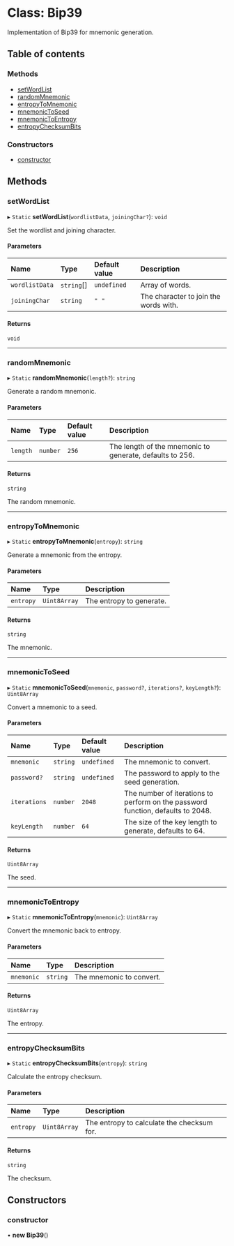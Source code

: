 # Class: Bip39

Implementation of Bip39 for mnemonic generation.

## Table of contents

### Methods

- [setWordList](Bip39.md#setwordlist)
- [randomMnemonic](Bip39.md#randommnemonic)
- [entropyToMnemonic](Bip39.md#entropytomnemonic)
- [mnemonicToSeed](Bip39.md#mnemonictoseed)
- [mnemonicToEntropy](Bip39.md#mnemonictoentropy)
- [entropyChecksumBits](Bip39.md#entropychecksumbits)

### Constructors

- [constructor](Bip39.md#constructor)

## Methods

### setWordList

▸ `Static` **setWordList**(`wordlistData`, `joiningChar?`): `void`

Set the wordlist and joining character.

#### Parameters

| Name | Type | Default value | Description |
| :------ | :------ | :------ | :------ |
| `wordlistData` | `string`[] | `undefined` | Array of words. |
| `joiningChar` | `string` | `" "` | The character to join the words with. |

#### Returns

`void`

___

### randomMnemonic

▸ `Static` **randomMnemonic**(`length?`): `string`

Generate a random mnemonic.

#### Parameters

| Name | Type | Default value | Description |
| :------ | :------ | :------ | :------ |
| `length` | `number` | `256` | The length of the mnemonic to generate, defaults to 256. |

#### Returns

`string`

The random mnemonic.

___

### entropyToMnemonic

▸ `Static` **entropyToMnemonic**(`entropy`): `string`

Generate a mnemonic from the entropy.

#### Parameters

| Name | Type | Description |
| :------ | :------ | :------ |
| `entropy` | `Uint8Array` | The entropy to generate. |

#### Returns

`string`

The mnemonic.

___

### mnemonicToSeed

▸ `Static` **mnemonicToSeed**(`mnemonic`, `password?`, `iterations?`, `keyLength?`): `Uint8Array`

Convert a mnemonic to a seed.

#### Parameters

| Name | Type | Default value | Description |
| :------ | :------ | :------ | :------ |
| `mnemonic` | `string` | `undefined` | The mnemonic to convert. |
| `password?` | `string` | `undefined` | The password to apply to the seed generation. |
| `iterations` | `number` | `2048` | The number of iterations to perform on the password function, defaults to 2048. |
| `keyLength` | `number` | `64` | The size of the key length to generate, defaults to 64. |

#### Returns

`Uint8Array`

The seed.

___

### mnemonicToEntropy

▸ `Static` **mnemonicToEntropy**(`mnemonic`): `Uint8Array`

Convert the mnemonic back to entropy.

#### Parameters

| Name | Type | Description |
| :------ | :------ | :------ |
| `mnemonic` | `string` | The mnemonic to convert. |

#### Returns

`Uint8Array`

The entropy.

___

### entropyChecksumBits

▸ `Static` **entropyChecksumBits**(`entropy`): `string`

Calculate the entropy checksum.

#### Parameters

| Name | Type | Description |
| :------ | :------ | :------ |
| `entropy` | `Uint8Array` | The entropy to calculate the checksum for. |

#### Returns

`string`

The checksum.

## Constructors

### constructor

• **new Bip39**()

